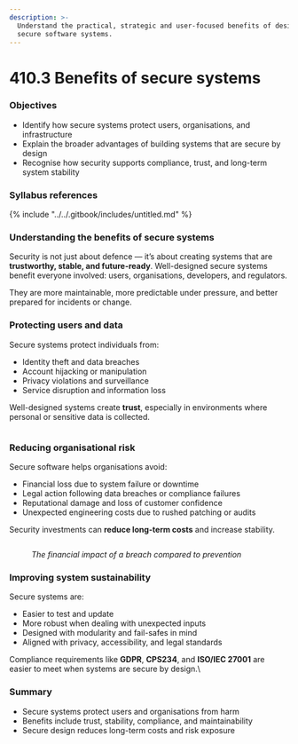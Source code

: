 ```yaml
---
description: >-
  Understand the practical, strategic and user-focused benefits of designing
  secure software systems.
---
```


# 410.3 Benefits of secure systems

### Objectives

* Identify how secure systems protect users, organisations, and infrastructure
* Explain the broader advantages of building systems that are secure by design
* Recognise how security supports compliance, trust, and long-term system stability

### Syllabus references

{% include "../../.gitbook/includes/untitled.md" %}

### Understanding the benefits of secure systems

Security is not just about defence — it’s about creating systems that are **trustworthy, stable, and future-ready**. Well-designed secure systems benefit everyone involved: users, organisations, developers, and regulators.

They are more maintainable, more predictable under pressure, and better prepared for incidents or change.

### Protecting users and data

Secure systems protect individuals from:

* Identity theft and data breaches
* Account hijacking or manipulation
* Privacy violations and surveillance
* Service disruption and information loss

Well-designed systems create **trust**, especially in environments where personal or sensitive data is collected.

<figure><img src="https://marvel-b1-cdn.bc0a.com/f00000000310757/www.fortinet.com/content/dam/fortinet/images/cyberglossary/types-of-cybersecuritys.png" alt=""><figcaption></figcaption></figure>

### Reducing organisational risk

Secure software helps organisations avoid:

* Financial loss due to system failure or downtime
* Legal action following data breaches or compliance failures
* Reputational damage and loss of customer confidence
* Unexpected engineering costs due to rushed patching or audits

Security investments can **reduce long-term costs** and increase stability.

<figure><img src="https://www.expressvpn.com/wp-ws/uploads-expressvpn/2025/07/illustration_prevention-vs.-recovery-follow-the-money-1-scaled.png" alt=""><figcaption><p><em>The financial impact of a breach compared to prevention</em></p></figcaption></figure>

### Improving system sustainability

Secure systems are:

* Easier to test and update
* More robust when dealing with unexpected inputs
* Designed with modularity and fail-safes in mind
* Aligned with privacy, accessibility, and legal standards

Compliance requirements like **GDPR**, **CPS234**, and **ISO/IEC 27001** are easier to meet when systems are secure by design.\


### Summary

* Secure systems protect users and organisations from harm
* Benefits include trust, stability, compliance, and maintainability
* Secure design reduces long-term costs and risk exposure
